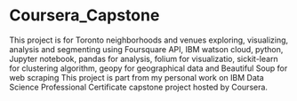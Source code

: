 # Coursera_Capstone
This project is for Toronto neighborhoods and venues  exploring, visualizing, analysis and segmenting using Foursquare API, IBM watson cloud, python, Jupyter notebook, pandas for analysis, folium for visualizatio, sickit-learn for clustering algorithm, geopy for geographical data and Beautiful Soup for web scraping
This project is part from my personal work on IBM Data Science Professional Certificate capstone project hosted by Coursera.
